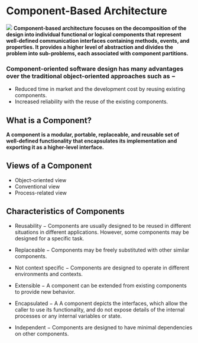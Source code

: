 # Component-Based Architecture
![](https://www.hebergementwebs.com/image/f7/f7ff2ce429c26c468e6e16a6f3e9f7c8.jpg/component-based-architecture.jpg)
**Component-based architecture focuses on the decomposition of the design into individual functional or logical components that represent well-defined communication interfaces containing methods, events, and properties. It provides a higher level of abstraction and divides the problem into sub-problems, each associated with component partitions.**


### Component-oriented software design has many advantages over the traditional object-oriented approaches such as −
- Reduced time in market and the development cost by reusing existing components.
- Increased reliability with the reuse of the existing components.

## What is a Component?
**A component is a modular, portable, replaceable, and reusable set of well-defined functionality that encapsulates its implementation and exporting it as a higher-level interface.**

## Views of a Component
- Object-oriented view
- Conventional view
- Process-related view

## Characteristics of Components
- Reusability − Components are usually designed to be reused in different situations in different applications. However, some components may be designed for a specific task.

- Replaceable − Components may be freely substituted with other similar components.

- Not context specific − Components are designed to operate in different environments and contexts.

- Extensible − A component can be extended from existing components to provide new behavior.

- Encapsulated − A A component depicts the interfaces, which allow the caller to use its functionality, and do not expose details of the internal processes or any internal variables or state.

- Independent − Components are designed to have minimal dependencies on other components.
